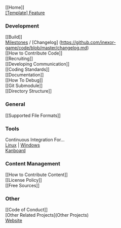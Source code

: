 [[Home]]  
[[Template] Feature](Template-Feature)  

### Development

[[Build]]  
[Milestones](https://github.com/inexor-game/code/milestones) / [Changelog] (https://github.com/inexor-game/code/blob/master/changelog.md)  
[[How to Contribute Code]]  
[[Recruiting]]  
[[Developing Communication]]  
[[Coding Standards]]  
[[Documentation]]  
[[How To Debug]]    
[[Git Submodule]]  
[[Directory Structure]]


### General
[[Supported File Formats]]  

### Tools

Continuous Integration For...  
[Linux](https://travis-ci.org/inexor-game/code) | [Windows](https://ci.appveyor.com/project/inexor-game/code)  
[Kanboard](https://waffle.io/inexor-game/code)   

### Content Management
[[How to Contribute Content]]  
[[License Policy]]  
[[Free Sources]]  

### Other
[[Code of Conduct]]  
[Other Related Projects](Other Projects)  
[Website](https://inexor.org)  